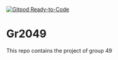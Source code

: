[![Gitpod Ready-to-Code](https://img.shields.io/badge/Gitpod-Ready--to--Code-deeppurple?logo=gitpod)](https://gitlab.stud.idi.ntnu.no/it1901/groups-2020/gr2049/gr2049.git)

# Gr2049

This repo contains the project of group 49



